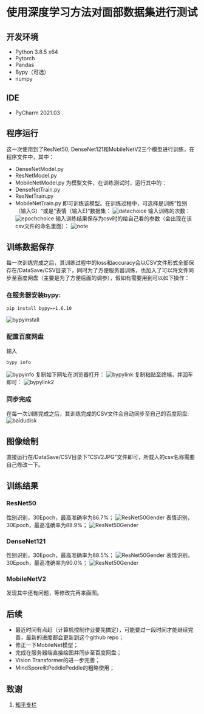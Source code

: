 # 使用深度学习方法对面部数据集进行测试
## 开发环境
 
 * Python 3.8.5 x64
 * Pytorch
 * Pandas
 * Bypy（可选）
 * numpy

## IDE
 * PyCharm 2021.03


## 程序运行
这一次使用到了ResNet50, DenseNet121和MobileNetV2三个模型进行训练，在程序文件中，其中：
* DenseNetModel.py
* ResNetModel.py
* MobileNetModel.py
为模型文件，在训练测试时，运行其中的：
* DenseNetTrain.py
* ResNetTrain.py
* MobileNetTrain.py
即可训练该模型。在训练过程中，可选择是训练”性别（输入G）“或是”表情（输入E)“数据集：
![datachoice](./Doc/GorE.jpg)
输入训练的次数：
![epochchoice](./Doc/epochtimes.jpg)
输入训练结果保存为csv时的给自己看的参数（会出现在该csv文件的命名里面）：
![note](./Doc/note.jpg)

## 训练数据保存
每一次训练完成之后，其训练过程中的loss和accuracy会以CSV文件形式全部保存在/DataSave/CSV目录下，同时为了方便服务器训练，也加入了可以将文件同步至百度网盘（主要是为了方便后面的调参），假如有需要用到可以如下操作：
### 在服务器安装bypy:
```
pip install bypy==1.6.10
```
![bypyinstall](./Doc/bypyinstall.jpg)
### 配置百度网盘
输入
```
bypy info
```
![bypyinfo](./Doc/bypyinfo.jpg)
复制如下网址在浏览器打开：
![bypylink](./Doc/baidulink.jpg)
复制粘贴至终端，并回车即可：
![bypylink2](./Doc/baidulink2.jpg)
### 同步完成
在每一次训练完成之后，其训练完成的CSV文件会自动同步至自己的百度网盘:
![baidudisk](./Doc/baiduDisk.jpeg)

## 图像绘制
直接运行在/DataSave/CSV目录下”CSV2JPG"文件即可，所载入的csv名称需要自己修改一下。

## 训练结果
### ResNet50
性别识别，30Epoch，最高准确率为86.7\%；
![ResNet50Gender](./Doc/ResnetGender.jpg)
表情识别，30Epoch，最高准确率为88.9\%；
![ResNet50Gender](./Doc/ResNet50Expression.jpg)
### DenseNet121
性别识别，30Epoch，最高准确率为88.5\%；
![ResNet50Gender](./Doc/DenseNetGender.jpg)
表情识别，30Epoch，最高准确率为90.0\%；
![ResNet50Gender](./Doc/DenseNetExpression.jpg)
### MobileNetV2
发现其中还有问题，等修改完再来画图。

## 后续
+ 最近时间有点赶（计算机控制作业要先搞定），可能要过一段时间才能继续完善，最新的进度都会更新到这个github repo；
+ 修正一下MobileNet模型；
+ 完成在服务器端直接绘图并同步至百度网盘；
+ Vision Transformer的进一步完善；
+ MindSpore和PeddlePeddle的粗略使用；
	
## 致谢
1. [知乎专栏](https://www.zhihu.com/column/c_1270867822323548160)